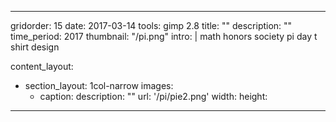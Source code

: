 ---

gridorder: 15
date: 2017-03-14
tools: gimp 2.8
title: ""
description: ""
time_period: 2017
thumbnail: "/pi.png"
intro: |
 math honors society pi day t shirt design

content_layout:
  - section_layout: 1col-narrow
    images:
      - caption:
        description: ""
        url: '/pi/pie2.png'
        width:
        height:

---